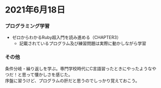 # 2021年6月18日
### プログラミング学習
* ゼロからわかるRuby超入門を読み進める（CHAPTER3）
    * 記載されているプログラム及び練習問題は実際に動かしながら学習
### その他
条件分岐・繰り返しを学ぶ。専門学校時代にC言語習ったときにやったようなやつだ！と思って懐かしさを感じた。  
序盤に習うけど、プログラムの肝だと思うのでしっかり覚えておこう。